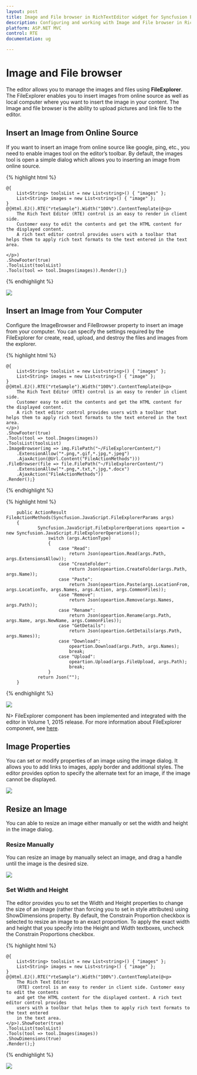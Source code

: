 ```yaml
---
layout: post
title: Image and File browser in RichTextEditor widget for Syncfusion Essential ASP.NET MVC
description: Configuring and working with Image and File browser in RichTextEditor  
platform: ASP.NET MVC
control: RTE
documentation: ug

---
```


# Image and File browser

The editor allows you to manage the images and files using **FileExplorer**. The FileExplorer enables you to insert images from online source as well as local computer where you want to insert the image in your content. The Image and file browser is the ability to upload pictures and link file to the editor. 

## Insert an Image from Online Source

If you want to insert an image from online source like google, ping, etc., you need to enable images tool on the editor’s toolbar. By default, the images tool is open a simple dialog which allows you to inserting an image from online source.

{% highlight html %}

    @{
        List<String> toolsList = new List<string>() { "images" };
        List<String> images = new List<string>() { "image" };
    }
    @{Html.EJ().RTE("rteSample").Width("100%").ContentTemplate(@<p>
        The Rich Text Editor (RTE) control is an easy to render in client side.
        Customer easy to edit the contents and get the HTML content for the displayed content.
        A rich text editor control provides users with a toolbar that helps them to apply rich text formats to the text entered in the text area.

    </p>)
    .ShowFooter(true)
    .ToolsList(toolsList)
    .Tools(tool => tool.Images(images)).Render();}
      
{% endhighlight %}

![](ImageandFilebrowser_images/ImageandFilebrowser_img1.png)


## Insert an Image from Your Computer

Configure the ImageBrowser and FileBrowser property to insert an image from your computer. You can specify the settings required by the FileExplorer for create, read, upload, and destroy the files and images from the explorer. 

{% highlight html %}

    @{
        List<String> toolsList = new List<string>() { "images" };
        List<String> images = new List<string>() { "image" };
    }
    @{Html.EJ().RTE("rteSample").Width("100%").ContentTemplate(@<p>
        The Rich Text Editor (RTE) control is an easy to render in client side.
        Customer easy to edit the contents and get the HTML content for the displayed content.
        A rich text editor control provides users with a toolbar that helps them to apply rich text formats to the text entered in the text area.
    </p>)
    .ShowFooter(true)
    .Tools(tool => tool.Images(images))
    .ToolsList(toolsList)
    .ImageBrowser(img => img.FilePath("~/FileExplorerContent/")
        .ExtensionAllow("*.png,*.gif,*.jpg,*.jpeg")
        .AjaxAction(@Url.Content("FileActionMethods")))
    .FileBrowser(file => file.FilePath("~/FileExplorerContent/")
        .ExtensionAllow("*.png,*.txt,*.jpg,*.docx")
        .AjaxAction("FileActionMethods"))
    .Render();}

{% endhighlight %}

{% highlight html %}

        public ActionResult FileActionMethods(Syncfusion.JavaScript.FileExplorerParams args)
        {
                Syncfusion.JavaScript.FileExplorerOperations opeartion = new Syncfusion.JavaScript.FileExplorerOperations();
                    switch (args.ActionType)
                    {
                        case "Read":
                            return Json(opeartion.Read(args.Path, args.ExtensionsAllow));
                        case "CreateFolder":
                            return Json(opeartion.CreateFolder(args.Path, args.Name));
                        case "Paste":
                            return Json(opeartion.Paste(args.LocationFrom, args.LocationTo, args.Names, args.Action, args.CommonFiles));
                        case "Remove":
                            return Json(opeartion.Remove(args.Names, args.Path));
                        case "Rename":
                            return Json(opeartion.Rename(args.Path, args.Name, args.NewName, args.CommonFiles));
                        case "GetDetails":
                            return Json(opeartion.GetDetails(args.Path, args.Names));
                        case "Download":
                            opeartion.Download(args.Path, args.Names);
                            break;
                        case "Upload":
                            opeartion.Upload(args.FileUpload, args.Path);
                            break;
                    }
                return Json("");
        }

{% endhighlight %} 

![](ImageandFilebrowser_images/ImageandFilebrowser_img2.png)


N> FileExplorer component has been implemented and integrated with the editor in Volume 1, 2015 release. For more information about FileExplorer component, see [here](http://helpjs.syncfusion.com/js/fileexplorer/overview#).

## Image Properties

You can set or modify properties of an image using the image dialog. It allows you to add links to images, apply border and additional styles. The editor provides option to specify the alternate text for an image, if the image cannot be displayed.

![](ImageandFilebrowser_images/ImageandFilebrowser_img3.png)


## Resize an Image

You can able to resize an image either manually or set the width and height in the image dialog. 

### Resize Manually

You can resize an image by manually select an image, and drag a handle until the image is the desired size. 

![](ImageandFilebrowser_images/ImageandFilebrowser_img4.png)


### Set Width and Height

The editor provides you to set the Width and Height properties to change the size of an image (rather than forcing you to set in style attributes) using ShowDimensions property. By default, the Constrain Proportion checkbox is selected to resize an image to an exact proportion. To apply the exact width and height that you specify into the Height and Width textboxes, uncheck the Constrain Proportions checkbox.

{% highlight html %}

	
    @{
        List<String> toolsList = new List<string>() { "images" };
        List<String> images = new List<string>() { "image" };
    }
    @{Html.EJ().RTE("rteSample").Width("100%").ContentTemplate(@<p>
        The Rich Text Editor
        (RTE) control is an easy to render in client side. Customer easy to edit the contents
        and get the HTML content for the displayed content. A rich text editor control provides
        users with a toolbar that helps them to apply rich text formats to the text entered
        in the text area.
    </p>).ShowFooter(true)
    .ToolsList(toolsList)
    .Tools(tool => tool.Images(images))
    .ShowDimensions(true)
    .Render();}
  

{% endhighlight %}

![](ImageandFilebrowser_images/ImageandFilebrowser_img5.png)
